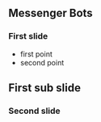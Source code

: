 ## Messenger Bots



### First slide
* first point
* second point


## First sub slide



### Second slide
